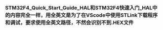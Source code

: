 ### STM32F4_Quick_Start_Guide_HAL和STM32F4快速入门_HAL中的内容完全一样，用全英文是为了在VScode中使用STLink下载程序和调试，要求使用全英文路径，不然会识别不到.HEX文件
